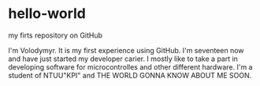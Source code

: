 # hello-world
my firts repository on GitHub

I'm Volodymyr. It is my first experience using GitHub. I'm seventeen now and have just started my developer carier. I mostly like to take a part in developing software for microcontrolles and other different hardware. I'm a student of NTUU"KPI" and THE WORLD GONNA KNOW ABOUT ME SOON.
